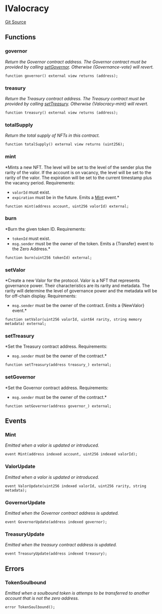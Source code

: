 # IValocracy
[Git Source](https://github.com/w3b3d3v/valocracy-contracts/blob/264de7209f25edf5c05064dcd62712db60d4d460/src/interfaces/IValocracy.sol)


## Functions
### governor

*Return the Governor contract address.
The Governor contract must be provided by calling [setGovernor](/src/interfaces/IValocracy.sol/interface.IValocracy.md#setgovernor).
Otherwise {Governance-vote} will revert.*


```solidity
function governor() external view returns (address);
```

### treasury

*Return the Treasury contract address.
The Treasury contract must be provided by calling [setTreasury](/src/interfaces/IValocracy.sol/interface.IValocracy.md#settreasury).
Otherwise {Valocracy-mint} will revert.*


```solidity
function treasury() external view returns (address);
```

### totalSupply

*Return the total supply of NFTs in this contract.*


```solidity
function totalSupply() external view returns (uint256);
```

### mint

*Mints a new NFT.
The level will be set to the level of the sender plus the rarity of the
valor. If the account is on vacancy, the level will be set to the rarity
of the valor. The expiration will be set to the current timestamp plus
the vacancy period.
Requirements:
- `valorId` must exist.
- `expiration` must be in the future.
Emits a [Mint](/src/interfaces/IValocracy.sol/interface.IValocracy.md#mint) event.*


```solidity
function mint(address account, uint256 valorId) external;
```

### burn

*Burn the given token ID.
Requirements:
- `tokenId` must exist.
- `msg.sender` must be the owner of the token.
Emits a {Transfer} event to the Zero Address.*


```solidity
function burn(uint256 tokenId) external;
```

### setValor

*Create a new Valor for the protocol.
Valor is a NFT that represents governance power. Their characteristics
are its rarity and metadata. The rarity will determine the level of
governance power and the metadata will be for off-chain display.
Requirements:
- `msg.sender` must be the owner of the contract.
Emits a {NewValor} event.*


```solidity
function setValor(uint256 valorId, uint64 rarity, string memory metadata) external;
```

### setTreasury

*Set the Treasury contract address.
Requirements:
- `msg.sender` must be the owner of the contract.*


```solidity
function setTreasury(address treasury_) external;
```

### setGovernor

*Set the Governor contract address.
Requirements:
- `msg.sender` must be the owner of the contract.*


```solidity
function setGovernor(address governor_) external;
```

## Events
### Mint
*Emitted when a valor is updated or introduced.*


```solidity
event Mint(address indexed account, uint256 indexed valorId);
```

### ValorUpdate
*Emitted when a valor is updated or introduced.*


```solidity
event ValorUpdate(uint256 indexed valorId, uint256 rarity, string metadata);
```

### GovernorUpdate
*Emitted when the Governor contract address is updated.*


```solidity
event GovernorUpdate(address indexed governor);
```

### TreasuryUpdate
*Emitted when the treasury contract address is updated.*


```solidity
event TreasuryUpdate(address indexed treasury);
```

## Errors
### TokenSoulbound
*Emitted when a soulbound token is attemps to be transferred to
another account that is not the zero address.*


```solidity
error TokenSoulbound();
```

